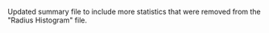 Updated summary file to include more statistics that were removed from the "Radius Histogram" file.
